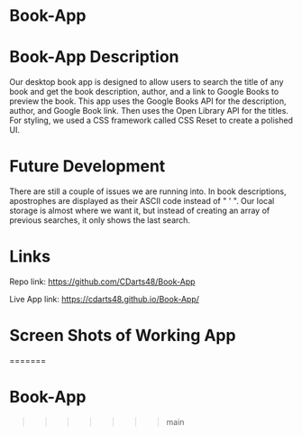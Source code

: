 # Book-App

# Book-App Description

Our desktop book app is designed to allow users to search the title of any book and get the book description, author, and a link to Google Books to preview the book. This app uses the Google Books API for the description, author, and Google Book link. Then uses the Open Library API for the titles. For styling, we used a CSS framework called CSS Reset to create a polished UI. 


# Future Development

There are still a couple of issues we are running into. In book descriptions, apostrophes are displayed as their ASCII code instead of " ' ". Our local storage is almost where we want it, but instead of creating an array of previous searches, it only shows the last search. 



# Links 

Repo link: https://github.com/CDarts48/Book-App

Live App link: https://cdarts48.github.io/Book-App/



# Screen Shots of Working App

=======
# Book-App
>>>>>>> main

